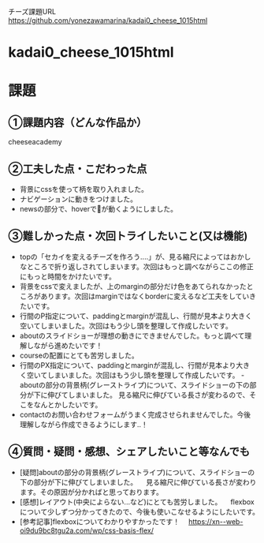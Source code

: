 チーズ課題URL
https://github.com/yonezawamarina/kadai0_cheese_1015html

# kadai0_cheese_1015html

# 課題

## ①課題内容（どんな作品か）
cheeseacademy 

## ②工夫した点・こだわった点
- 背景にcssを使って柄を取り入れました。
- ナビゲーションに動きをつけました。
- newsの部分で、hoverで💛が動くようにしました。

## ③難しかった点・次回トライしたいこと(又は機能)
- topの「セカイを変えるチーズを作ろう....」が、見る縮尺によってはおかしなところで折り返しされてしまいます。次回はもっと調べながらここの修正にもっと時間をかけたいです。
- 背景をcssで変えましたが、上のmarginの部分だけ色をあてられなかったところがあります。次回はmarginではなくborderに変えるなど工夫をしていきたいです。
- 行間のP指定について、paddingとmarginが混乱し、行間が見本より大きく空いてしまいました。次回はもう少し頭を整理して作成したいです。
- aboutのスライドショーが理想の動きにできませんでした。もっと調べて理解しながら進めたいです！
- courseの配置にとても苦労しました。
- 行間のPX指定について、paddingとmarginが混乱し、行間が見本より大きく空いてしまいました。次回はもう少し頭を整理して作成したいです。
-aboutの部分の背景柄(グレーストライプ)について、スライドショーの下の部分が下に伸びてしまいました。
見る縮尺に伸びている長さが変わるので、そこをなんとかしたいです。
- contactのお問い合わせフォームがうまく完成させられませんでした。今後理解しながら作成できるようにします..！

## ④質問・疑問・感想、シェアしたいこと等なんでも
- [疑問]aboutの部分の背景柄(グレーストライプ)について、スライドショーの下の部分が下に伸びてしまいました。
　見る縮尺に伸びている長さが変わります。その原因が分かればと思っております。
- [感想]レイアウト(中央によらない...など)にとても苦労しました。
　flexboxについて少しずつ分かってきたので、今後も使いこなせるようにしたいです。　　
- [参考記事]flexboxについてわかりやすかったです！
　https://xn--web-oi9du9bc8tgu2a.com/wp/css-basis-flex/
